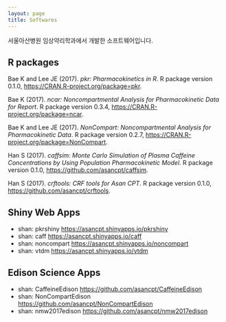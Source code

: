 ```yaml
---
layout: page
title: Softwares
---
```


서울아산병원 임상약리학과에서 개발한 소프트웨어입니다.

## R packages

<p>Bae K and Lee JE (2017).
<em>pkr: Pharmacokinetics in R</em>.
R package version 0.1.0, <a href="https://CRAN.R-project.org/package=pkr">https://CRAN.R-project.org/package=pkr</a>. 
</p>
<p>Bae K (2017).
<em>ncar: Noncompartmental Analysis for Pharmacokinetic Data for Report</em>.
R package version 0.3.4, <a href="https://CRAN.R-project.org/package=ncar">https://CRAN.R-project.org/package=ncar</a>. 
</p>
<p>Bae K and Lee JE (2017).
<em>NonCompart: Noncompartmental Analysis for Pharmacokinetic Data</em>.
R package version 0.2.7, <a href="https://CRAN.R-project.org/package=NonCompart">https://CRAN.R-project.org/package=NonCompart</a>. 
</p>
<p>Han S (2017).
<em>caffsim: Monte Carlo Simulation of Plasma Caffeine Concentrations by Using Population Pharmacokinetic Model</em>.
R package version 0.1.0, <a href="https://github.com/asancpt/caffsim">https://github.com/asancpt/caffsim</a>. 
</p>
<p>Han S (2017).
<em>crftools: CRF tools for Asan CPT</em>.
R package version 0.1.0, <a href="https://github.com/asancpt/crftools">https://github.com/asancpt/crftools</a>. 
</p>

## Shiny Web Apps

- shan: pkrshiny <https://asancpt.shinyapps.io/pkrshiny>
- shan: caff <https://asancpt.shinyapps.io/caff>
- shan: noncompart <https://asancpt.shinyapps.io/noncompart>
- shan: vtdm <https://asancpt.shinyapps.io/vtdm>

## Edison Science Apps

- shan: CaffeineEdison <https://github.com/asancpt/CaffeineEdison>
- shan: NonCompartEdison <https://github.com/asancpt/NonCompartEdison>
- shan: nmw2017edison <https://github.com/asancpt/nmw2017edison>

